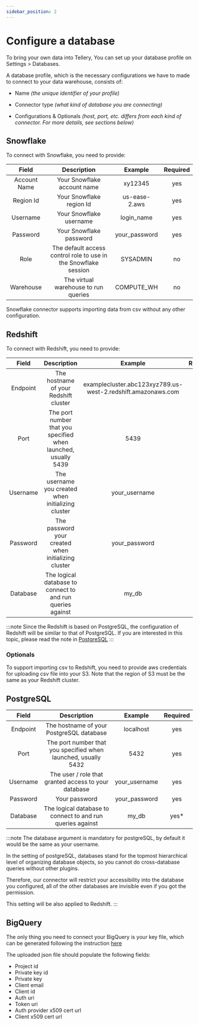 ```yaml
---
sidebar_position: 2
---
```


# Configure a database

To bring your own data into Tellery, You can set up your database profile on Settings > Databases.

A database profile, which is the necessary configurations we have to made to connect to your data warehouse, consists of:

- Name *(the unique identifier of your profile)*

- Connector type *(what kind of database you are connecting)*

- Configurations & Optionals *(host, port, etc. differs from each kind of connector. For more details, see sections below)*

## Snowflake

To connect with Snowflake, you need to provide:

|     Field    |                             Description                           |    Example    | Required |
|:------------:|:-----------------------------------------------------------------:|:-------------:|:--------:|
| Account Name |                    Your Snowflake account name                    |    xy12345    |   yes    |
|  Region Id   |                     Your Snowflake region Id                      | us-ease-2.aws |   yes    |
|   Username   |                     Your Snowflake username                       |   login_name  |   yes    |
|   Password   |                     Your Snowflake password                       | your_password |   yes    |
|     Role     |  The default access control role to use in the Snowflake session  |    SYSADMIN   |    no    |
|  Warehouse   |                The virtual warehouse to run queries               |   COMPUTE_WH  |    no    |

Snowflake connector supports importing data from csv without any other configuration.

## Redshift

To connect with Redshift, you need to provide:

|   Field    |                          Description                           |                             Example                            | Required |
|:----------:|:--------------------------------------------------------------:|:--------------------------------------------------------------:|:--------:|
|  Endpoint  |              The hostname of your Redshift cluster             |  examplecluster.abc123xyz789.us-west-2.redshift.amazonaws.com  |   yes    |
|    Port    | The port number that you specified when launched, usually 5439 |                               5439                             |   yes    |
|  Username  |   The username you created when initializing cluster           |                           your_username                        |   yes    |
|  Password  |   The password your created when initializing cluster          |                           your_password                        |   yes    |
|  Database  |   The logical database to connect to and run queries against   |                               my_db                            |   yes*   |

:::note
Since the Redshift is based on PostgreSQL, the configuration of Redshift will be similar to that of PostgreSQL. If you are interested in this topic, please read the note in [PostgreSQL](#postgreSQL)
:::

### Optionals

To support importing csv to Redshift, you need to provide aws credentials for uploading csv file into your S3. Note that the region of S3 must be the same as your Redshift cluster.

## PostgreSQL

|    Field   |                           Description                          |    Example    | Required |
|:----------:|:--------------------------------------------------------------:|:-------------:|:--------:|
|  Endpoint  |         The hostname of your PostgreSQL database               |   localhost   |   yes    |
|    Port    | The port number that you specified when launched, usually 5432 |     5432      |   yes    |
|  Username  |     The user / role that granted access to your database       | your_username |   yes    |
|  Password  |                      Your password                             | your_password |   yes    |
|  Database  |   The logical database to connect to and run queries against   |     my_db     |   yes*   |

:::note
The database argument is mandatory for postgreSQL, by default it would be the same as your username.

In the setting of postgreSQL, databases stand for the topmost hierarchical level of organizing database objects, so you cannot do cross-database queries without other plugins.

Therefore, our connector will restrict your accessibility into the database you configured, all of the other databases are invisible even if you got the permission.

This setting will be also applied to Redshift.
:::

## BigQuery

The only thing you need to connect your BigQuery is your key file, which can be generated following the instruction [here](https://cloud.google.com/bigquery/docs/quickstarts/quickstart-client-libraries)

The uploaded json file should populate the following fields:

- Project id
- Private key id
- Private key
- Client email
- Client id
- Auth uri
- Token uri
- Auth provider x509 cert url
- Client x509 cert url
